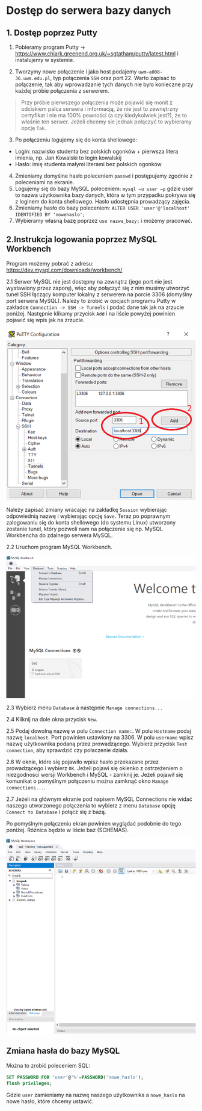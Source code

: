 # Dostęp do serwera bazy danych

## **1. Dostęp poprzez Putty**

1. Pobieramy program Putty -> https://www.chiark.greenend.org.uk/~sgtatham/putty/latest.html i instalujemy w systemie.

2. Tworzymy nowe połączenie i jako host podajemy `uwm-a008-36.uwm.edu.pl`, typ połączenia `SSH` oraz port 22. Warto zapisać to połączenie, tak aby wprowadzanie tych danych nie było konieczne przy każdej próbie połączenia z serwerem.

> Przy próbie pierwszego połączenia może pojawić się monit z odciskiem palca serwera i informacją, że nie jest to zewnętrzny certyfikat i nie ma 100% pewności (a czy kiedykolwiek jest?), że to właśnie ten serwer. Jeżeli chcemy sie jednak połączyć to wybieramy opcję `Tak`.

3. Po połączeniu logujemy się do konta shellowego:
* Login: nazwisko studenta bez polskich ogonków + pierwsza litera imienia, np. Jan Kowalski to login kowalskij
* Hasło: imię studenta małymi literami bez polskich ogonków
4. Zmieniamy domyślne hasło poleceniem `passwd` i postępujemy zgodnie z poleceniami na ekranie.
5. Logujemy się do bazy MySQL poleceniem: `mysql –u user –p` gdzie user to nazwa użytkownika bazy danych, która w tym przypadku pokrywa się z loginem do konta shellowego. Hasło udostępnia prowadzący zajęcia.
6. Zmieniamy hasło do bazy poleceniem: `ALTER USER 'user'@'localhost' IDENTIFIED BY 'nowehaslo';`
7. Wybieramy własną bazę poprzez `use nazwa_bazy;` i możemy pracować.

## **2.Instrukcja logowania poprzez MySQL Workbench**

Program możemy pobrać z adresu: https://dev.mysql.com/downloads/workbench/


2.1 Serwer MySQL nie jest dostępny na zewnątrz (jego port nie jest wystawiony przez zaporę), więc aby połączyć się z nim musimy utworzyć tunel SSH łączący komputer lokalny z serwerem na porcie 3306 (domyślny port serwera MySQL). Należy to zrobić w opcjach programu Putty w zakładce `Connection -> SSH -> Tunnels` i podać dane tak jak na zrzucie poniżej. Następnie klikamy przycisk `Add` i na liście powyżej powinien pojawić się wpis jak na zrzucie.

![Konfiguracja Putty](putty_conf.png)

Należy zapisać zmiany wracając na zakładkę `Session` wybierając odpowiednią nazwę i wybierając opcję `Save`. Teraz po poprawnym zalogowaniu się do konta shellowego (do systemu Linux) utworzony zostanie tunel, który pozwoli nam na połączenie się np. MySQL Workbencha do zdalnego serwera MySQL.

2.2 Uruchom program MySQL Workbench.

![MySQL Workbench](workbench1.png)

2.3 Wybierz menu `Database` a następnie `Manage connections...`

2.4 Kliknij na dole okna przycisk `New`.

2.5 Podaj dowolną nazwę w polu `Connection name:`. W polu `Hostname` podaj nazwę `localhost`. Port powinien ustawiony na 3306. W polu `username` wpisz nazwę użytkownika podaną przez prowadzącego. Wybierz przycisk `Test connection`, aby sprawdzić czy połaczenie działa.

2.6 W oknie, które się pojawiło wpisz hasło przekazane przez prowadzącego i wybierz `OK`. Jeżeli pojawi się okienko z ostrzeżeniem o niezgodności wersji Workbench i MySQL - zamknij je. Jeżeli pojawił się komunikat o pomyślnym połączeniu można zamknąć okno `Manage connections...`.

2.7 Jeżeli na głównym ekranie pod napisem MySQL Connections nie widać naszego utworzonego połączenia to wybierz z menu `Database` opcję `Connect to Database` i połącz się z bazą.

Po pomyślnym połączeniu ekran powinien wyglądać podobnie do tego poniżej. Różnica będzie w liście baz (SCHEMAS).

![MySQL Workbench](workbench2.png)

## Zmiana hasła do bazy MySQL

Można to zrobić poleceniem SQL:
```sql
SET PASSWORD FOR 'user'@'%'=PASSWORD('nowe_haslo');
flush privileges;
```

Gdzie `user` zamieniamy na nazwę naszego użytkownika a `nowe_haslo` na nowe hasło, które chcemy ustawić.